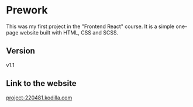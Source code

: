 # Prework

This was my first project in the "Frontend React" course. It is a simple one-page website built with HTML, CSS and SCSS.

## Version

v1.1

## Link to the website

[project-220481.kodilla.com](https://project-220481.kodilla.com)
